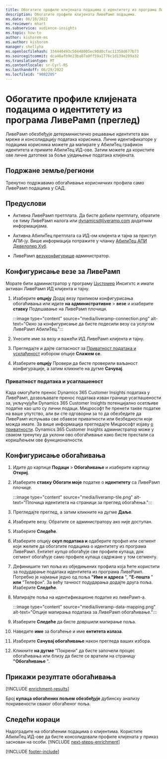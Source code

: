 ```yaml
---
title: Обогатите профиле клијената подацима о идентитету из програма ЛивеРамп (преглед)
description: Обогатите профиле клијената ЛивеРамп подацима.
ms.date: 06/10/2022
ms.reviewer: mhart
ms.subservice: audience-insights
ms.topic: how-to
author: kishorem-ms
ms.author: kishorem
manager: shellyha
ms.openlocfilehash: 334440493c50448005ec90d0cfac11358d677b73
ms.sourcegitcommit: dca46afb9e23ba87a0ff59a1776c1d139e209a32
ms.translationtype: MT
ms.contentlocale: sr-Cyrl-RS
ms.lasthandoff: 06/29/2022
ms.locfileid: "9082205"
---
```

# <a name="enrich-customer-profiles-with-identity-data-from-liveramp-preview"></a>Обогатите профиле клијената подацима о идентитету из програма ЛивеРамп (преглед)

ЛивеРамп обезбеђује детерминистичко решавање идентитета ван мреже и консолидацију података корисника. Личне идентификаторе у подацима корисника можете да мапирате у АбилиТец графикон идентитета и примите АбилиТец ИД-ове. Затим можете да користите ове личне датотеке за боље уједињење података клијената.

## <a name="supported-countriesregions"></a>Подржане земље/региони

Тренутно подржавамо обогаћивање корисничких профила само ЛивеРамп подацима у САД.

## <a name="prerequisites"></a>Предуслови

- Активна ЛивеРамп претплата. Да бисте добили претплату, обратите се тиму ЛивеРамп налога или [dynamics@liveramp.com](mailto:dynamics@liveramp.com) додатним информацијама.

- Активна АбилиТец претплата са ИД-ом клијента и тајна за приступ АПИ-ју. Више информација потражите у чланку [АбилиТец АПИ Девелопер Хуб](https://developers.liveramp.com/abilitec-api/).

- ЛивеРамп [везу](connections.md)[конфигурише](#configure-the-connection-for-liveramp) администратор.

## <a name="configure-the-connection-for-liveramp"></a>Конфигурисање везе за ЛивеРамп

Морате бити администратор у програму [Цустомер](permissions.md#admin) Инсигхтс и имати активан ЛивеРамп ИД клијента и тајну.

1. Изаберите **опцију** Додај везу приликом конфигурисања обогаћивања или идите **на административне** > **везе** и изаберите **ставку** Подешавање на ЛивеРамп плочици.

   :::image type="content" source="media/liveramp-connection.png" alt-text="Окно за конфигурисање да бисте подесили везу са услугом ЛивеРамп АбилиТец.":::

1. Унесите име за везу и важећи ИД ЛивеРамп клијента и тајну.

1. Прегледајте и дајте сагласност за [Приватност података и усклађеност](#data-privacy-and-compliance) избором опције **Слажем се**.

1. Изаберите **опцију** Провери да бисте проверили ваљаност конфигурације, а затим кликните на дугме **Сачувај**.

### <a name="data-privacy-and-compliance"></a>Приватност података и усаглашеност

Када омогућите пренос Dynamics 365 Customer Insights података у ЛивеРамп, дозвољавате пренос података изван границе усаглашености за, укључујући Dynamics 365 Customer Insights потенцијално осетљиве податке као што су лични подаци. Мицрософт ће пренети такве податке на ваше упутство, али ви сте одговорни за то да обезбедите да ЛивеРамп испуњава све обавезе приватности или безбедности које можда имате. За више информација прегледајте Мицрософт изјаву [о приватности](https://go.microsoft.com/fwlink/?linkid=396732). Dynamics 365 Customer Insights администратор може у сваком тренутку да уклони ово обогаћивање како бисте престали са коришћењем ове функционалности.

## <a name="configure-the-enrichment"></a>Конфигурисање обогаћивања

1. Идите до картице **Подаци** > **Обогаћивање** и изаберите картицу **Откриј**.

1. Изаберите **ставку Обогати моје** податке о **идентитету** са ЛивеРамп плочице.

   :::image type="content" source="media/liveramp-tile.png" alt-text="Плочица идентитета на страници за преглед обогаћења.":::

1. Прегледајте преглед, а затим кликните на дугме **Даље**.

1. Изаберите везу. Обратите се администратору ако није доступан.

1. Изаберите **Следеће**.

1. Изаберите опцију **скуп података и** одаберите профил или сегмент који желите да обогатите подацима о идентитету из програма ЛивеРамп. Ентитет *купца* обогаћује све профиле купаца, док сегмент обогаћује само профиле купаца садржане у том сегменту.

1. Дефинишите тип поља из обједињених профила која ћете користити за подударање података идентитета из програма ЛивеРамп. Потребно је најмање једно од поља **"Име и адреса** ", **"Е-пошта** " **или** "Телефон". За већу тачност подударања додајте друга поља. Изаберите **Следеће**.

1. Мапирајте поља на идентификационе податке из ливеРамп-а.

   :::image type="content" source="media/liveramp-data-mapping.png" alt-text="Опције мапирања података за ЛивеРамп обогаћивање.":::

1. Изаберите **Следеће** да бисте довршили мапирање поља.

1. Наведите **име** за богаћење и име **ентитета излаза**.

1. Изаберите **Сачувај обогаћивање** након прегледа ваших избора.

1. Кликните **на дугме** "Покрени" да бисте започели процес обогаћивања или близу да бисте се вратили на страницу **"Обогаћивање** ".

## <a name="view-enrichment-results"></a>Прикажи резултате обогаћивања

[!INCLUDE [enrichment-results](includes/enrichment-results.md)]

Број **купаца обогаћених пољем обезбеђује** дубинску анализу покривености сваког обогаћеног поља.

## <a name="next-steps"></a>Следећи кораци

Надоградите на обогаћеним подацима о клијентима. Користите АбилиТец ИД-ове да бисте консолидовали профиле клијената у приказ заснован на особи.
[!INCLUDE [next-steps-enrichment](includes/next-steps-enrichment.md)]

[!INCLUDE [footer-include](includes/footer-banner.md)]
